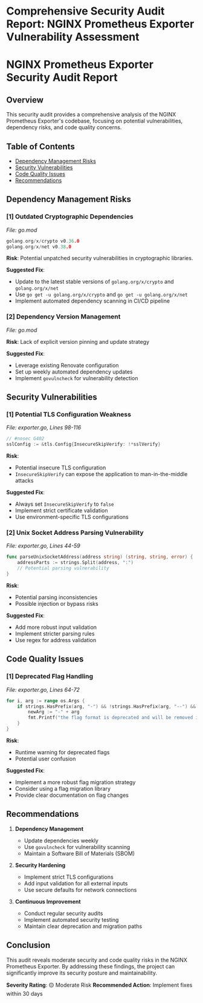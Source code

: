 # Comprehensive Security Audit Report: NGINX Prometheus Exporter Vulnerability Assessment

# NGINX Prometheus Exporter Security Audit Report

## Overview
This security audit provides a comprehensive analysis of the NGINX Prometheus Exporter's codebase, focusing on potential vulnerabilities, dependency risks, and code quality concerns.

## Table of Contents
- [Dependency Management Risks](#dependency-management-risks)
- [Security Vulnerabilities](#security-vulnerabilities)
- [Code Quality Issues](#code-quality-issues)
- [Recommendations](#recommendations)

## Dependency Management Risks

### [1] Outdated Cryptographic Dependencies
_File: go.mod_
```go
golang.org/x/crypto v0.36.0
golang.org/x/net v0.38.0
```

**Risk**: Potential unpatched security vulnerabilities in cryptographic libraries.

**Suggested Fix**:
- Update to the latest stable versions of `golang.org/x/crypto` and `golang.org/x/net`
- Use `go get -u golang.org/x/crypto` and `go get -u golang.org/x/net`
- Implement automated dependency scanning in CI/CD pipeline

### [2] Dependency Version Management
_File: go.mod_

**Risk**: Lack of explicit version pinning and update strategy

**Suggested Fix**:
- Leverage existing Renovate configuration
- Set up weekly automated dependency updates
- Implement `govulncheck` for vulnerability detection

## Security Vulnerabilities

### [1] Potential TLS Configuration Weakness
_File: exporter.go, Lines 98-116_
```go
// #nosec G402
sslConfig := &tls.Config{InsecureSkipVerify: !*sslVerify}
```

**Risk**: 
- Potential insecure TLS configuration
- `InsecureSkipVerify` can expose the application to man-in-the-middle attacks

**Suggested Fix**:
- Always set `InsecureSkipVerify` to `false`
- Implement strict certificate validation
- Use environment-specific TLS configurations

### [2] Unix Socket Address Parsing Vulnerability
_File: exporter.go, Lines 44-59_
```go
func parseUnixSocketAddress(address string) (string, string, error) {
    addressParts := strings.Split(address, ":")
    // Potential parsing vulnerability
}
```

**Risk**: 
- Potential parsing inconsistencies
- Possible injection or bypass risks

**Suggested Fix**:
- Add more robust input validation
- Implement stricter parsing rules
- Use regex for address validation

## Code Quality Issues

### [1] Deprecated Flag Handling
_File: exporter.go, Lines 64-72_
```go
for i, arg := range os.Args {
    if strings.HasPrefix(arg, "-") && !strings.HasPrefix(arg, "--") && len(arg) > 2 {
        newArg := "-" + arg
        fmt.Printf("the flag format is deprecated and will be removed in a future release...")
    }
}
```

**Risk**:
- Runtime warning for deprecated flags
- Potential user confusion

**Suggested Fix**:
- Implement a more robust flag migration strategy
- Consider using a flag migration library
- Provide clear documentation on flag changes

## Recommendations

1. **Dependency Management**
   - Update dependencies weekly
   - Use `govulncheck` for vulnerability scanning
   - Maintain a Software Bill of Materials (SBOM)

2. **Security Hardening**
   - Implement strict TLS configurations
   - Add input validation for all external inputs
   - Use secure defaults for network connections

3. **Continuous Improvement**
   - Conduct regular security audits
   - Implement automated security testing
   - Maintain clear deprecation and migration paths

## Conclusion
This audit reveals moderate security and code quality risks in the NGINX Prometheus Exporter. By addressing these findings, the project can significantly improve its security posture and maintainability.

**Severity Rating**: 🟡 Moderate Risk
**Recommended Action**: Implement fixes within 30 days